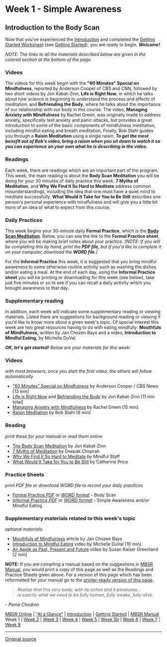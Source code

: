 Week 1 - Simple Awareness
=========================

Introduction to the Body Scan
-----------------------------

Now that you've experienced the [Introduction][14] and completed the [Getting
Started Worksheet][38] (see [Getting Started][15]), you are ready to begin.
_**Welcome!**_

_NOTE:_ _The links to all the materials described below are given in the
colored section at the bottom of the page._

### Videos  
The videos for this week begin with the **"60 Minutes"  Special on
Mindfulness**, reported by Anderson Cooper of CBS and CNN, followed by two
short videos by Jon Kabat-Zinn, **Life is Right Now**, in which he talks about
how science is beginning to understand the process and effects of meditation,
and **Befriending the Body**, where he talks about the importance of our
relationship with our body in this course. The video, **Managing Anxiety with
Mindfulness** by Rachel Green, was originally made to address anxiety,
specifically test anxiety and panic attacks, but provides a great introduction
to some of the basic components of mindfulness meditation, including mindful
eating and breath meditation. Finally, Bob Stahl guides you through a **Raisin
Meditation** using a single raisin. _**To get the most benefit out of Bob's
video, bring a raisin when you sit down to watch it so you can experience on
your own what he is describing in the video.**_

### Readings
Each week, there are readings which are an important part of the program. This
week, the main reading is about the **Body Scan Meditation** you will be doing
for your 30 minutes of daily practice this week. **7 Myths of Meditation**, and
**Why We Find It So Hard to Meditate** address common misunderstandings,
including the idea that one must have a quiet mind to meditate
successfully. **What Would It Take for You to Be Still** describes one
person's personal experience with mindfulness and will give you a little
bit more of an idea of what to expect from this course.

### Daily Practices  
This week begins your 30-minute daily **Formal Practice**, which is the [**Body
Scan Meditation**][56]. Below, you can see the link to the **Formal Practice
sheet**, where you will be making brief notes about your practice. _[NOTE: If
you will be completing this by hand, print the **PDF file**, but if you'd like
to complete it on your computer, download the **WORD file**.]_

For the **Informal Practice** this week, it is suggested that you bring mindful
awareness to some otherwise routine activity such as washing the dishes and/or
eating a meal. At the end of each day, using the **Informal Practice sheet**
you will be printing or downloading for this week (see below), take just five
minutes or so to see if you can recall a daily activity which you brought
awareness to that day.

### Supplementary reading  
In addition, each week will indicate some supplementary reading or viewing
materials. Listed there are suggestions for background reading or viewing if
you'd like to know more about a given week's topic. Of special interest this
week are two great resources having to do with eating mindfully: **Mouthfuls of
Mindfulness,** written by Jan Chozen Bays and a video, **Introduction to
Mindful Eating,** by Michelle DuVal.

**_OK, let's get started!_** _Below are your materials for this week:_

### Videos
_with most browsers, once you start the first video, the others will follow automatically_  
* ["60 Minutes"  Special on Mindfulness][39] by Anderson Cooper / CBS News [13 min]  
* [Life is Right Now][40] and [Befriending the Body][41] by Jon Kabat-Zinn [11 min total]  
* [Managing Anxiety with Mindfulness][42] by Rachel Green [15 min]   
* [Raisin Meditation][43] by Bob Stahl [6 min]

### Reading
_print these for your manual or read them online_
* [The Body Scan Meditation][44] by Jon Kabat-Zinn  
* [ 7 Myths of Meditation][45] by Deepak Choprah  
* [ Why We Find It So Hard to Meditate][46] by Mindful Staff  
* [ What Would It Take for You to Be Still][47] by Catherine Price  

### Practice Sheets
_print PDF file or download WORD file to record your daily practices_  
* [Formal Practice _PDF_][48] or [_WORD format_][49] \- Body Scan  
* [Informal Practice _PDF_][50] or [_WORD format_][51] \- Simple Awareness and/or Mindful Eating  

### Supplementary materials related to this week's topic
_optional materials_  
* [Mouthfuls of Mindfulness][52] article by Jan Chozen Bays  
* [Introduction to Mindful Eating][53] video by Michelle DuVal [10 min]  
* [An Apple as Past, Present and Future][54] video by Susan Kaiser Greenland [2 min]  

**NOTE:** If you are compiling a manual based on the suggestions in [MBSR
Manual][16], you would print a copy of this page as well as the Readings and
Practice Sheets given above. For a version of this page which has been
reformatted for your manual go to the [printer-ready version of this page][55].

> _Realize that this very body, with its aches and it pleasures…  
is exactly what we need to be fully human, fully awake, fully alive._

\- _Pema Chodron_

[14]: selfguidedMBSR_week0.md
[15]: selfguidedMBSR_gettingstarted.md
[16]: selfguidedMBSR_manual.md
[38]: docs/gettingstarted.pdf
[39]: https://www.youtube.com/watch?v=_8-6XzURntE&amp;list=PLbiVpU59JkVbFtkacXoByNjHJgGc4AryM&amp;index=1
[40]: https://www.youtube.com/watch?v=VGtJQNqMXBY&amp;list=PLbiVpU59JkVbFtkacXoByNjHJgGc4AryM&amp;index=2
[41]: https://www.youtube.com/watch?v=iS53roI_pWE&amp;list=PLbiVpU59JkVbFtkacXoByNjHJgGc4AryM&amp;index=3
[42]: https://www.youtube.com/watch?v=aSy9DZAJWIE&amp;index=4&amp;list=PLbiVpU59JkVbFtkacXoByNjHJgGc4AryM
[43]: https://www.youtube.com/watch?v=totkvnfnygQ&amp;index=5&amp;list=PLbiVpU59JkVbFtkacXoByNjHJgGc4AryM
[44]: /docs/week1/bodyscan.md
[45]: docs/week1/seven-myths.pdf
[46]: docs/week1/why-we-find-it-hard.pdf
[47]: docs/week1/what-would-it-take.pdf
[48]: practice/week1-formal.pdf
[49]: practice/week1-formal.docx
[50]: practice/week1-informal.pdf
[51]: practice/week1-informal.docx
[52]: docs/week1/mouthfuls-mindfulness.pdf
[53]: http://www.youtube.com/watch?v=6tw93IgfL0U
[54]: http://www.youtube.com/watch?feature=endscreen&amp;NR=1&amp;v=j2uooeprDkE
[55]: http://palousemindfulness.com/docs/manualMBSRweek1.pdf
[56]: /meditations/bodyscan.md
  
[MBSR Online](index.md) | ["At a Glance"][index] | [Introduction][intro] | [Getting Started][started] | [MBSR Manual][manual]  
Week 1 | [Week 2](selfguidedMBSR_week2.md) | [Week 3](selfguidedMBSR_week3.md) | [Week 4](selfguidedMBSR_week4.md) | [Week 5](selfguidedMBSR_week5.md) | [Week 5b](selfguidedMBSR_week5b.md) | [Week 6](selfguidedMBSR_week6.md) | [Week 7](selfguidedMBSR_week7.md) | [Week 8](selfguidedMBSR_week8.md)

[index]: selfguidedMBSR_ataglance.md
[intro]: selfguidedMBSR_week0.md
[started]: selfguidedMBSR_gettingstarted.md
[manual]: selfguidedMBSR_manual.md
[w1]: selfguidedMBSR_week1.md
[w2]: selfguidedMBSR_week2.md
[w3]: selfguidedMBSR_week3.md
[w4]: selfguidedMBSR_week4.md
[w5]: selfguidedMBSR_week5.md
[w5b]: selfguidedMBSR_week5b.md
[w6]: selfguidedMBSR_week6.md
[w7]: selfguidedMBSR_week7.md
[w8]: selfguidedMBSR_week8.md
-----

[Original source](http://palousemindfulness.com/selfguidedMBSR_week1.html "Permalink to MBSR week 1")
